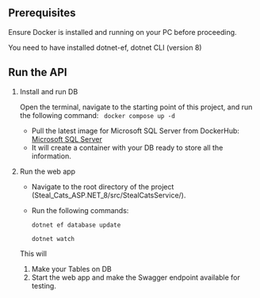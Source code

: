 ## Prerequisites
Ensure Docker is installed and running on your PC before proceeding.

You need to have installed dotnet-ef, dotnet CLI (version 8)


## Run the API
1. Install and run DB 

    Open the terminal, navigate to the starting point of this project, and run the following command:  ` docker compose up -d` 

    - Pull the latest image for Microsoft SQL Server from DockerHub: [Microsoft SQL Server](https://hub.docker.com/r/microsoft/mssql-server)
    - It will create a container with your DB ready to store all the information.

2. Run the web app 

    - Navigate to the root directory of the project (Steal_Cats_ASP.NET_8/src/StealCatsService/).
    - Run the following commands:
      
        `dotnet ef database update`
      
        ` dotnet watch ` 

    
    This will
   
   1)  Make your Tables on DB
   2) Start the web app and make the Swagger endpoint available for testing.
